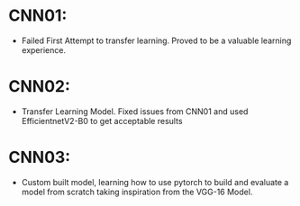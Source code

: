 # CNN01:
- Failed First Attempt to transfer learning. Proved to be a valuable learning experience. 

# CNN02:
- Transfer Learning Model. Fixed issues from CNN01 and used EfficientnetV2-B0 to get acceptable results

# CNN03:
- Custom built model, learning how to use pytorch to build and evaluate a model from scratch taking inspiration from the VGG-16 Model. 

